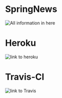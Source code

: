 # SpringNews

![All information in here](documentation)

# Heroku
![link to heroku](https://springnewswepa.herokuapp.com/)

# Travis-CI
![link to Travis](https://travis-ci.org/teepiik/SpringNews)

